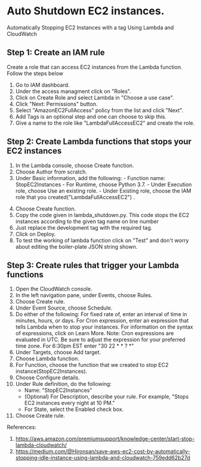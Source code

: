 # Auto Shutdown EC2 instances.
Automatically Stopping EC2 Instances with a tag Using Lambda and CloudWatch

## Step 1: Create an IAM rule
Create a role that can access EC2 instances from the Lambda function. Follow the steps below 
1) Go to IAM dashboard.
2) Under the access managment click on "Roles".
3) Click on Create Role and select Lambda in "Choose a use case".
4) Click "Next: Permissions" button.
5) Select "AmazonEC2FullAccess" policy from the list and click "Next". 
6) Add Tags is an optional step and one can choose to skip this.
7) Give a name to the role like "LambdaFullAccessEC2" and create the role.

## Step 2: Create Lambda functions that stops your EC2 instances 
1) In the Lambda console, choose Create function.
2) Choose Author from scratch.
3) Under Basic information, add the following:
        - Function name: StopEC2Instances
        - For Runtime, choose Python 3.7.
        - Under Execution role, choose Use an existing role.
        - Under Existing role, choose the IAM role that you created("LambdaFullAccessEC2") .
4. Choose Create function.
5. Copy the code given in lambda_shutdown.py. This code stops the EC2 instances according to the given tag name on line number 
6. Just replace the development tag with the required tag.
7. Click on Deploy.
8. To test the working of lambda function click on "Test" and don't worry about editing the boiler-plate JSON string shown.

## Step 3: Create rules that trigger your Lambda functions

1) Open the CloudWatch console.
2) In the left navigation pane, under Events, choose Rules.
3) Choose Create rule.
4) Under Event Source, choose Schedule.
5) Do either of the following:
For fixed rate of, enter an interval of time in minutes, hours, or days.
For Cron expression, enter an expression that tells Lambda when to stop your instances. For information on the syntax of expressions, click on Learn More.
Note: Cron expressions are evaluated in UTC. Be sure to adjust the expression for your preferred time zone.
For 6:30pm EST enter "30 22 * * ? *" 
6) Under Targets, choose Add target.
7) Choose Lambda function.
8) For Function, choose the function that we created to stop EC2 instance(StopEC2Instances).
9) Choose Configure details.
10) Under Rule definition, do the following:
     - Name: "StopEC2Instances"<br>
     - (Optional) For Description, describe your rule. For example, "Stops EC2 instances every night at 10 PM."
     - For State, select the Enabled check box.
11) Choose Create rule.

References: 
1) https://aws.amazon.com/premiumsupport/knowledge-center/start-stop-lambda-cloudwatch/
2) https://medium.com/@Hironsan/save-aws-ec2-cost-by-automatically-stopping-idle-instance-using-lambda-and-cloudwatch-759edd62b27d
